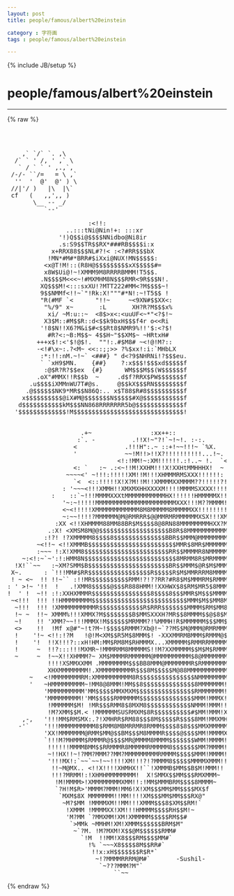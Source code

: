 ```yaml
---
layout: post
title: people/famous/albert%20einstein
category : 字符画
tags : people/famous/albert%20einstein
---
```

{% include JB/setup %}
# people/famous/albert%20einstein
---
{% raw %}
<pre>



    ,` `/` `. ,\  
  /` ` &#039; /, &#039; ,` \   
   ` / ` ` &#039; ,.,`,   
 /-/- ``/=   = \ ,`  
  &#039;&#039;  &#039;  @&#039;  @&#039; ) \  
 //|&#039;/ )   |\  |\`    
 cf   (   ,,&#039;,, )   
       \__ -- _/    
          `--&#039;   

                      :&lt;!!:
                ..:::tNi@Nin!+: :::xr
              &#039;!)Q$$i@$$$$NNidbo@Ni8ir
              .s:S9$$TR$$RX*###RB$$$$i:x
            x+RRX88$$$NL#?!&lt; :&lt;?#RR$$$bX
           !MN*#M#*BRR#$iXxi@NUX!MN$$$$$:
          &lt;x@T!M!::(R8H@$$$$$$$$$xX$$$$$#=
          x8W$Ui@!~!XMMM9M8RRRRBMMM!T5$$.
         .N$$$$M&lt;&lt;&lt;~!#MXMHM8N$$$RMR&lt;9R$$$N!.
         XQ$$$M!&lt;:::sxXU!?MTT222#MM&lt;?M$$$$~!
         9$$NMMf&lt;!!~`&quot;!Rk:X!&quot;&quot;&quot;#*N!:~!T5$$ !
         &quot;R(#MF `&lt;      &quot;!!~     ~&lt;9XN#$$XX&lt;:
          &quot;%/9&quot; x~       :L       XH?R?M$$$x%
           xi/ ~M:u::~  &lt;8$&gt;x&lt;:&lt;uuUF&lt;~*&quot;&lt;?$!~
          X3$M::#M$$R::d&lt;$$k9bxH$$$f4r o&lt;&lt;Ri
         &#039;!8$N!!X6?M&amp;i$#&lt;$$Rt8$NMR9%!!&#039;$:&lt;?$!
           #R?&lt;:~B:M$$~ 4$$H~&quot;$$XM$~ ~HRtxH#
        +++x$!:&lt;&#039;$!@$!.  &quot;&quot;!:.#$M8# ~&lt;!@!M?::
        -&lt;!#\x~:.?&lt;M~ &lt;&lt;::;;&gt;&gt; ?%$xx!:i:`MHbLX
         :*:!!:nM.~!~` &lt;###} &quot; d&lt;?9$NHRNi!?$$$eu.
         ` `xH9$MN.    {##}    ?:x$$$!$$$xd$$$$$f
          :@$R?R?$$ex  {#}      WM$$$M$$(W$$$$$$f
        .oX&quot;#MMX!!R$$b  ~     .d$f?RRX$PW$$$$$$$f
      .u$$$$iXMMnWU7T#@s.     @$$kX$$$RN$$$$$$$$f
     .@$$$$$$NK9*MR$$N86Q:.. x$T88$R#8$$$$$$$$$$f
    x$$$$$$$$$$@iX#M@$$$$$$$N$$$$$#X@$$$$$$$$$$$f
   d$$$$$$$$$$$kM$$$NN868RRRRRRR5b@$$$$$$$$$$$$$f
  &#039;$$$$$$$$$$$$$!M$$$$$$$$$$$$$$$$$$$$$$$$$$$$$$!


                    .+~                :xx++::
                   :`. -          .!!X!~&quot;?!`~!~!. :-:.
                  &lt;             .!!!H&quot;:.~ ::+!~~!!!~ `%X.
                  &#039;             ~~!M!!&gt;!!X?!!!!!!!!!!...!~.
                              &lt;!:!MM!~:XM!!!!!!.:!..~ !.  `&lt;
                  &lt;: `   :~ .:&lt;~!!M!XXHM!!!X!XXHtMMHHHX!  ~ ~
                ~~~~&lt;&#039; ~!!!:!!!!!XM!!M!!!XHMMMRMSXXX!!!!!!:  &lt;`
                  `&lt;  &lt;::!!!!!X!X?M!!M!!XMMMMXXMMMM??!!!!!?!:~&lt;
               : &#039;~~~&lt;!!!XMMH!!XMXMXHHXXXXM!!!!MMMMSXXXX!!!!!!!~
            :    ::`~!!!MMMMXXXtMMMMMMMMMMMHX!!!!!!HMMMMMX!!!!!: ~
               &#039;~:~!!!!!MMMMMMMMMMMMMMMMMMMMMMXXX!!!M??MMMM!!X!!i:
               &lt;~&lt;!!!!!XMMMMMMMMMMMM8M8MMMMM8MMMMMXX!!!!!!!!X!?t?!:
               ~:~~!!!!?MMMMMM@M@RMRRR$@@MMRMRMMMMMMXSX!!!XMMMX&lt;?X!
             :XX &lt;!!XHMMMM88MM88BR$M$$$$8@8RN88MMMMMMMMHXX?MMMMMX!!!
           .:X! &lt;XMSM8M@@$$$$$$$$$$$$$$$$$$$B8R$8MMMMMMMMMMMMMMMMX!X
          :!?! !?XMMMMM8$$$$8$$$$$$$$$$$$$$BBR$$MMM@MMMMMMMMMMMMMM!!X
        ~&lt;!!~ &lt;!!XMMMB$$$$$$$$$$$$$$$$$$$$$$$$MMR$8MR$MMMMMMMMMMMMM!?!:
        :~~~ !:X!XMM8$$$$$$$$$$$$$$$$$$$$$$$RR$$MMMMR8NMMMMMMMMMMMMM&lt;!`-
    ~:&lt;!:~`~&#039;:!:HMM8N$$$$$$$$$$$$$$$$$$$$$$$$$8MRMM8R$MRMMMMMMMMRMMMX!
  !X!``~~   :~XM?SMM$B$$$$$$$$$$$$$$$$$$$$$$BR$$MMM$@R$M$MMMMMM$MMMMX?L
 X~.      : `!!!MM#$RR$$$$$$$$$$$$$$$$$R$$$$$R$M$MMRRRM8MMMMMMM$$MMMM!?:
 ! ~ &lt;~  !! !!~`` :!!MR$$$$$$$$$$RMM!?!??RR?#R8$M$MMMRM$RMMMM8MM$MMM!M!:&gt;
: &#039; &gt;!~ &#039;!!  !   .!XMM8$$$$$@$$$R888HMM!!XXHWX$8$RM$MR5$8MMMMR$$@MMM!!!&lt; ~
!  &#039; !  ~!! :!:XXHXMMMR$$$$$$$$$$$$$$$$8$$$$8$$$MMR$M$$$MMMMMM$$$MMM!!!!
 ~&lt;!!!  !!! !!HMMMMMMMM$$$$$$$$$$$$$$$$$$$$$$$$$$MMM$M$$MM8MMMR$$MMXX!!!!/:`
  ~!!!  !!! !XMMMMMMMMMMR$$$$$$$$$$$$R$RRR$$$$$$$MMMM$RM$MM8MM$$$M8MMMX!!!!:
  !~ ~  !!~ XMMM%!!!XMMX?M$$$$$$$$B$MMSXXXH?MR$$8MMMM$$@$8$M$B$$$$B$MMMX!!!!
  ~!    !! &#039;XMM?~~!!!MMMX!M$$$$$$MRMMM?!%MMMH!R$MMMMMM$$$MM$8$$$$$$MR@M!!!!!
  &lt;&gt;    !!  !Mf x@#&quot;~!t?M~!$$$$$RMMM?Xb@!~`??MS$M@MMM@RMRMMM$$$$$$RMMMMM!!!!
  !    &#039;!~ &lt;!!:!?M   !@!M&lt;XM$$R5M$8MMM$! -XXXMMRMBMMM$RMMM@$R$BR$MMMMX??!X!!
  !    &#039;!  !!X!!!?::xH!HM:MM$RM8M$RHMMMX...XMMMMM$RMMRRMMMMMMM8MMMMMMMMX!!X!
  !     ~  !!?:::!!!MXMR~!MMMRMM8MMMMMS!!M?XXMMMMM$$M$M$RMMMM8$RMMMMMMMM%X!!
  ~     ~  !~~X!!XHMMM?~ XM$MMMMRMMMMMM@MMMMMMMMMM$8@MMMMMMMMRMMMMM?!MMM%HX!
           !!!!XSMMXXMM .MMMMMMMM$$$BB8MMM@MMMMMMMR$RMMMMMMMMMMMMMMMXX!?H!XX
           XHXMMMMMMMM!.XMMMMMMMMMR$$$8M$$$$$M@88MMMMMMMMMMMMMMM!XMMMXX!!!XM
      ~   &lt;!MMMMMMMMRM:XMMMMMMMMMM8R$$$$$$$$$$$$$$$NMMMMMMMM?!MM!M8MXX!!/t!M
      &#039;   ~HMMMMMMMMM~!MM8@8MMM!MM$$8$$$$$$$$$$$$$$8MMMMMMM!!XMMMM$8MR!MX!MM
          &#039;MMMMMMMMMM&#039;MM$$$$$MMXMXM$$$$$$$$$$$$$$$$RMMMMMMM!!MMM$$$$MMMMM&lt;!M
          &#039;MMMMMMMMM!&#039;MM$$$$$RMMMMMM$$$$$$$$$$$$$$$MMM!MMMX!!MM$$$$$M$$M$M!M
           !MMMMMM$M! !MR$$$RMM8$8MXM8$$$$$$$$$$$$NMMM!MMM!!!?MRR$$RXM$$MR!M
           !M?XMM$$M.&lt; !MMMMMMSUSRMXM$8R$$$$$$$$$$#$MM!MMM!X!t8$M$MMMHMRMMX$
    ,-,   &#039;!!!MM$RMSMX:.?!XMHRR$RM88$$$8M$$$$$R$$$$8MM!MMXMH!M$$RMMMMRNMMX!$
   -&#039;`    &#039;!!!MMMMMMMMMM8$RMM8MBMRRMR8RMMM$$$$8$8$$$MMXMMMMM!MR$MM!M?MMMMMM$
          &#039;XX!MMMMMMM@RMM$MM@$$BM$$$M8MMMMR$$$$@$$$$MM!MMMMXX$MRM!XH!!??XMMM
          `!!!M?MHMMM$RMMMR@$$$$MR@MMMM8MMMM$$$$$$$WMM!MMMM!M$RMM!!.MM!%M?~!
           !!!!!!MMMMBMM$$RRMMMR8MMMMMRMMMMM8$$$$$$$MM?MMMM!f#RM~    `~!!!~!
           ~!!HX!!~!?MM?MMM??MM?MMMMMMMMMRMMMM$$$$$MMM!MMMM!!
           &#039;!!!MX!:`~~`~~!~~!!!!XM!!!?!?MMMM8$$$$$MMMMXMMM!!
            !!~M@MX.. &lt;!!X!!!!XHMHX!!``!XMMMB$MM$$B$M!MMM!!
            !!!?MRMM!:!XHMHMMMMMMMM!  X!SMMX$$MM$$$RMXMMM~
             !M!MMMM&gt;!XMMMMMMMMXMM!!:!MM$MMMBRM$$$$8MMMM~
             `?H!M$R&gt;&#039;MMMM?MMM!MM6!X!XM$$$MM$MM$$$$MX$f
              `MXM$8X MMMMMMM!!MM!!!!XM$$$MM$MM$$$RX@&quot;
               ~M?$MM !MMMMXM!!MM!!!XMMM$$$8$XM$$RM!`
                !XMMM !MMMMXX!XM!!!HMMMM$$$$RH$$M!~
                &#039;M?MM `?MMXMM!XM!XMMMMM$$$$$RM$$#
                 `&gt;MMk ~MMHM!XM!XMMM$$$$$$BRM$M&quot;
                  ~`?M. !M?MXM!X$$@M$$$$$$RMM#
                    `!M  !!MM!X8$$$RM$$$$MM#`
                      !% `~~~X8$$$$8M$$RR#`
                       !!x:xH$$$$$$$R$R*`
                        ~!?MMMMRRRM@M#`       -Sushil-
                         `~???MMM?M&quot;`
                             ``~~ </pre>
{% endraw %}
